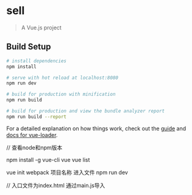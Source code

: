 # sell

> A Vue.js project

## Build Setup

``` bash
# install dependencies
npm install

# serve with hot reload at localhost:8080
npm run dev

# build for production with minification
npm run build

# build for production and view the bundle analyzer report
npm run build --report
```

For a detailed explanation on how things work, check out the [guide](http://vuejs-templates.github.io/webpack/) and [docs for vue-loader](http://vuejs.github.io/vue-loader).

//
查看node和npm版本

npm install -g vue-cli
vue
vue list

vue init webpack 项目名称
进入文件
npm run dev

//
入口文件为index.html
通过main.js导入


